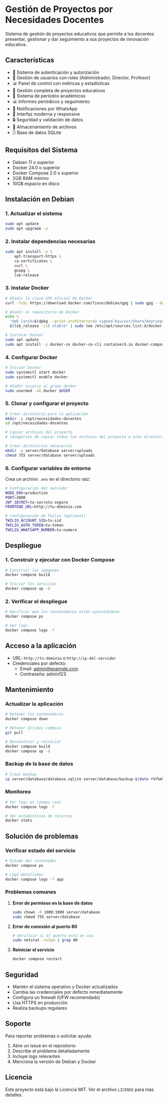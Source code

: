 # Gestión de Proyectos por Necesidades Docentes

Sistema de gestión de proyectos educativos que permite a los docentes presentar, gestionar y dar seguimiento a sus proyectos de innovación educativa.

## Características

- 🔐 Sistema de autenticación y autorización
- 👥 Gestión de usuarios con roles (Administrador, Director, Profesor)
- 📊 Panel de control con métricas y estadísticas
- 📝 Gestión completa de proyectos educativos
- 📅 Sistema de períodos académicos
- 📊 Informes periódicos y seguimiento
- 📱 Notificaciones por WhatsApp
- 🎨 Interfaz moderna y responsive
- 🔒 Seguridad y validación de datos
- 📁 Almacenamiento de archivos
- 🗄️ Base de datos SQLite

## Requisitos del Sistema

- Debian 11 o superior
- Docker 24.0 o superior
- Docker Compose 2.0 o superior
- 2GB RAM mínimo
- 10GB espacio en disco

## Instalación en Debian

### 1. Actualizar el sistema

```bash
sudo apt update
sudo apt upgrade -y
```

### 2. Instalar dependencias necesarias

```bash
sudo apt install -y \
    apt-transport-https \
    ca-certificates \
    curl \
    gnupg \
    lsb-release
```

### 3. Instalar Docker

```bash
# Añadir la clave GPG oficial de Docker
curl -fsSL https://download.docker.com/linux/debian/gpg | sudo gpg --dearmor -o /usr/share/keyrings/docker-archive-keyring.gpg

# Añadir el repositorio de Docker
echo \
  "deb [arch=$(dpkg --print-architecture) signed-by=/usr/share/keyrings/docker-archive-keyring.gpg] https://download.docker.com/linux/debian \
  $(lsb_release -cs) stable" | sudo tee /etc/apt/sources.list.d/docker.list > /dev/null

# Instalar Docker
sudo apt update
sudo apt install -y docker-ce docker-ce-cli containerd.io docker-compose-plugin
```

### 4. Configurar Docker

```bash
# Iniciar Docker
sudo systemctl start docker
sudo systemctl enable docker

# Añadir usuario al grupo docker
sudo usermod -aG docker $USER
```

### 5. Clonar y configurar el proyecto

```bash
# Crear directorio para la aplicación
mkdir -p /opt/necesidades-docentes
cd /opt/necesidades-docentes

# Copiar archivos del proyecto
# (Asegúrate de copiar todos los archivos del proyecto a este directorio)

# Crear directorios necesarios
mkdir -p server/database server/uploads
chmod 755 server/database server/uploads
```

### 6. Configurar variables de entorno

Crea un archivo `.env` en el directorio raíz:

```bash
# Configuración del servidor
NODE_ENV=production
PORT=3000
JWT_SECRET=tu-secreto-seguro
FRONTEND_URL=http://tu-dominio.com

# Configuración de Twilio (opcional)
TWILIO_ACCOUNT_SID=tu-sid
TWILIO_AUTH_TOKEN=tu-token
TWILIO_WHATSAPP_NUMBER=tu-numero
```

## Despliegue

### 1. Construir y ejecutar con Docker Compose

```bash
# Construir las imágenes
docker compose build

# Iniciar los servicios
docker compose up -d
```

### 2. Verificar el despliegue

```bash
# Verificar que los contenedores están ejecutándose
docker compose ps

# Ver logs
docker compose logs -f
```

## Acceso a la aplicación

- URL: `http://tu-dominio` o `http://ip-del-servidor`
- Credenciales por defecto:
  - Email: admin@example.com
  - Contraseña: admin123

## Mantenimiento

### Actualizar la aplicación

```bash
# Detener los contenedores
docker compose down

# Obtener últimos cambios
git pull

# Reconstruir y reiniciar
docker compose build
docker compose up -d
```

### Backup de la base de datos

```bash
# Crear backup
cp server/database/database.sqlite server/database/backup-$(date +%Y%m%d).sqlite
```

### Monitoreo

```bash
# Ver logs en tiempo real
docker compose logs -f

# Ver estadísticas de recursos
docker stats
```

## Solución de problemas

### Verificar estado del servicio

```bash
# Estado del contenedor
docker compose ps

# Logs detallados
docker compose logs -f app
```

### Problemas comunes

1. **Error de permisos en la base de datos**
   ```bash
   sudo chown -R 1000:1000 server/database
   sudo chmod 755 server/database
   ```

2. **Error de conexión al puerto 80**
   ```bash
   # Verificar si el puerto está en uso
   sudo netstat -tulpn | grep 80
   ```

3. **Reiniciar el servicio**
   ```bash
   docker compose restart
   ```

## Seguridad

- Mantén el sistema operativo y Docker actualizados
- Cambia las credenciales por defecto inmediatamente
- Configura un firewall (UFW recomendado)
- Usa HTTPS en producción
- Realiza backups regulares

## Soporte

Para reportar problemas o solicitar ayuda:
1. Abre un issue en el repositorio
2. Describe el problema detalladamente
3. Incluye logs relevantes
4. Menciona la versión de Debian y Docker

## Licencia

Este proyecto está bajo la Licencia MIT. Ver el archivo `LICENSE` para más detalles.